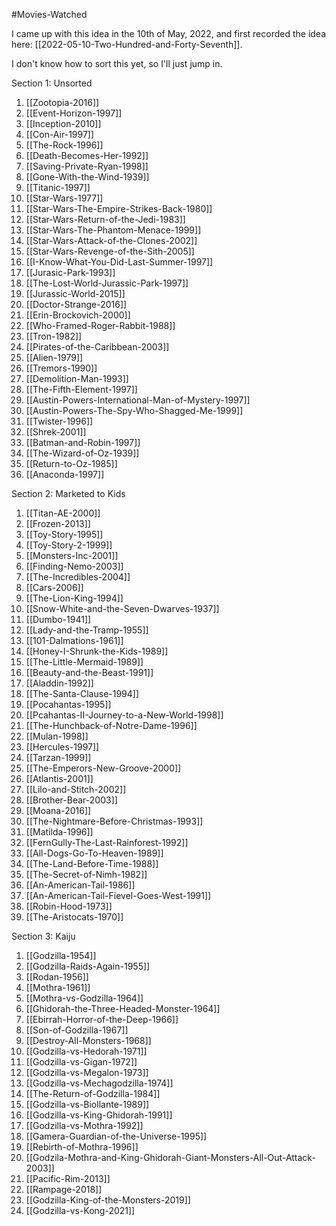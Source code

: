 #Movies-Watched

I came up with this idea in the 10th of May, 2022, and first recorded the idea here:  [[2022-05-10-Two-Hundred-and-Forty-Seventh]].

I don't know how to sort this yet, so I'll just jump in.

Section 1:  Unsorted
1.  [[Zootopia-2016]]
2. [[Event-Horizon-1997]]
3. [[Inception-2010]]
4. [[Con-Air-1997]]
5. [[The-Rock-1996]]
6. [[Death-Becomes-Her-1992]]
7. [[Saving-Private-Ryan-1998]]
8. [[Gone-With-the-Wind-1939]]
9. [[Titanic-1997]]
10. [[Star-Wars-1977]]
11. [[Star-Wars-The-Empire-Strikes-Back-1980]]
12. [[Star-Wars-Return-of-the-Jedi-1983]]
13. [[Star-Wars-The-Phantom-Menace-1999]]
14. [[Star-Wars-Attack-of-the-Clones-2002]]
15. [[Star-Wars-Revenge-of-the-Sith-2005]]
16. [[I-Know-What-You-Did-Last-Summer-1997]]
17. [[Jurasic-Park-1993]]
18. [[The-Lost-World-Jurassic-Park-1997]]
19. [[Jurassic-World-2015]]
20. [[Doctor-Strange-2016]]
21. [[Erin-Brockovich-2000]]
22. [[Who-Framed-Roger-Rabbit-1988]]
23. [[Tron-1982]]
24. [[Pirates-of-the-Caribbean-2003]]
25. [[Alien-1979]]
26. [[Tremors-1990]]
27. [[Demolition-Man-1993]]
28. [[The-Fifth-Element-1997]]
29. [[Austin-Powers-International-Man-of-Mystery-1997]]
30. [[Austin-Powers-The-Spy-Who-Shagged-Me-1999]]
31. [[Twister-1996]]
32. [[Shrek-2001]]
33. [[Batman-and-Robin-1997]]
34. [[The-Wizard-of-Oz-1939]]
35. [[Return-to-Oz-1985]]
36. [[Anaconda-1997]]

Section 2:  Marketed to Kids
1. [[Titan-AE-2000]]
2. [[Frozen-2013]]
3. [[Toy-Story-1995]]
4. [[Toy-Story-2-1999]]
5. [[Monsters-Inc-2001]]
6. [[Finding-Nemo-2003]]
7. [[The-Incredibles-2004]]
8. [[Cars-2006]]
9. [[The-Lion-King-1994]]
10. [[Snow-White-and-the-Seven-Dwarves-1937]]
11. [[Dumbo-1941]]
12. [[Lady-and-the-Tramp-1955]]
13. [[101-Dalmations-1961]]
14. [[Honey-I-Shrunk-the-Kids-1989]]
15. [[The-Little-Mermaid-1989]]
16. [[Beauty-and-the-Beast-1991]]
17. [[Aladdin-1992]]
18. [[The-Santa-Clause-1994]]
19. [[Pocahantas-1995]]
20. [[Pcahantas-II-Journey-to-a-New-World-1998]]
21. [[The-Hunchback-of-Notre-Dame-1996]]
22. [[Mulan-1998]]
23. [[Hercules-1997]]
24. [[Tarzan-1999]]
25. [[The-Emperors-New-Groove-2000]]
26. [[Atlantis-2001]]
27. [[Lilo-and-Stitch-2002]]
28. [[Brother-Bear-2003]]
29. [[Moana-2016]]
30. [[The-Nightmare-Before-Christmas-1993]]
31. [[Matilda-1996]]
32. [[FernGully-The-Last-Rainforest-1992]]
33. [[All-Dogs-Go-To-Heaven-1989]]
34. [[The-Land-Before-Time-1988]]
35. [[The-Secret-of-Nimh-1982]]
36. [[An-American-Tail-1986]]
37. [[An-American-Tail-Fievel-Goes-West-1991]]
38. [[Robin-Hood-1973]]
39. [[The-Aristocats-1970]]

Section 3:  Kaiju
1. [[Godzilla-1954]]
2. [[Godzilla-Raids-Again-1955]]
3. [[Rodan-1956]]
4. [[Mothra-1961]]
5. [[Mothra-vs-Godzilla-1964]]
6. [[Ghidorah-the-Three-Headed-Monster-1964]]
7. [[Ebirrah-Horror-of-the-Deep-1966]]
8. [[Son-of-Godzilla-1967]]
9. [[Destroy-All-Monsters-1968]]
10. [[Godzilla-vs-Hedorah-1971]]
11. [[Godzilla-vs-Gigan-1972]]
12. [[Godzilla-vs-Megalon-1973]]
13. [[Godzilla-vs-Mechagodzilla-1974]]
14. [[The-Return-of-Godzilla-1984]]
15. [[Godzilla-vs-Biollante-1989]]
16. [[Godzilla-vs-King-Ghidorah-1991]]
17. [[Godzilla-vs-Mothra-1992]]
18. [[Gamera-Guardian-of-the-Universe-1995]]
19. [[Rebirth-of-Mothra-1996]]
20. [[Godzila-Mothra-and-King-Ghidorah-Giant-Monsters-All-Out-Attack-2003]]
21. [[Pacific-Rim-2013]]
22. [[Rampage-2018]]
23. [[Godzilla-King-of-the-Monsters-2019]]
24. [[Godzilla-vs-Kong-2021]]